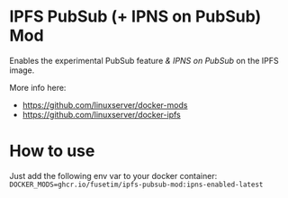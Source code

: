 # IPFS PubSub (+ IPNS on PubSub) Mod

Enables the experimental PubSub feature *& IPNS on PubSub* on the IPFS image.

More info here:
- https://github.com/linuxserver/docker-mods
- https://github.com/linuxserver/docker-ipfs

# How to use

Just add the following env var to your docker container:
`DOCKER_MODS=ghcr.io/fusetim/ipfs-pubsub-mod:ipns-enabled-latest`